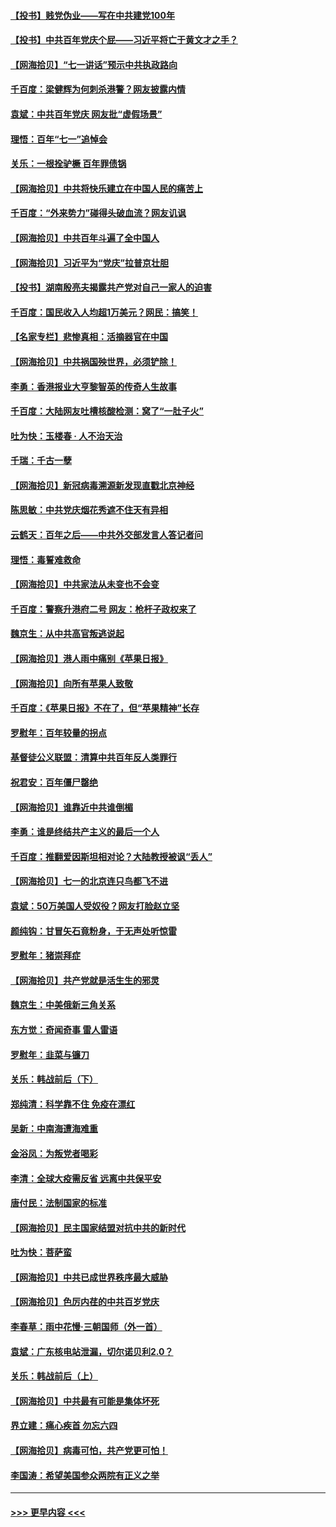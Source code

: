 #### [【投书】贱党伪业——写在中共建党100年](../pages/nsc993/n13067843.md?t=07051551) 
#### [【投书】中共百年党庆个屁——习近平将亡于黄文才之手？](../pages/nsc993/n13067425.md?t=07051551) 
#### [【网海拾贝】“七一讲话”预示中共执政路向](../pages/nsc993/n13066434.md?t=07051551) 
#### [千百度：梁健辉为何刺杀港警？网友披露内情](../pages/nsc993/n13066979.md?t=07051551) 
#### [袁斌：中共百年党庆 网友批“虚假场景”](../pages/nsc993/n13066385.md?t=07051551) 
#### [理悟：百年“七一”追悼会](../pages/nsc993/n13066106.md?t=07051551) 
#### [关乐：一根拴驴橛 百年罪债锅](../pages/nsc993/n13066089.md?t=07051551) 
#### [【网海拾贝】中共将快乐建立在中国人民的痛苦上](../pages/nsc993/n13064939.md?t=07051551) 
#### [千百度：“外来势力”碰得头破血流？网友讥讽](../pages/nsc993/n13064878.md?t=07051551) 
#### [【网海拾贝】中共百年斗遍了全中国人](../pages/nsc993/n13060020.md?t=07051551) 
#### [【网海拾贝】习近平为“党庆”拉普京壮胆](../pages/nsc993/n13057781.md?t=07051551) 
#### [【投书】湖南殷亮夫揭露共产党对自己一家人的迫害](../pages/nsc993/n13057744.md?t=07051551) 
#### [千百度：国民收入人均超1万美元？网民：搞笑！](../pages/nsc993/n13057692.md?t=07051551) 
#### [【名家专栏】悲惨真相：活摘器官在中国](../pages/nsc993/n13056611.md?t=07051551) 
#### [【网海拾贝】中共祸国殃世界，必须铲除！](../pages/nsc993/n13056011.md?t=07051551) 
#### [李勇：香港报业大亨黎智英的传奇人生故事](../pages/nsc993/n13055258.md?t=07051551) 
#### [千百度：大陆网友吐槽核酸检测：窝了“一肚子火”](../pages/nsc993/n13055194.md?t=07051551) 
#### [吐为快：玉楼春 · 人不治天治](../pages/nsc993/n13054028.md?t=07051551) 
#### [千瑞：千古一孽](../pages/nsc993/n13054016.md?t=07051551) 
#### [【网海拾贝】新冠病毒溯源新发现直戳北京神经](../pages/nsc993/n13052425.md?t=07051551) 
#### [陈思敏：中共党庆烟花秀遮不住天有异相](../pages/nsc993/n13052020.md?t=07051551) 
#### [云鹤天：百年之后——中共外交部发言人答记者问](../pages/nsc993/n13051604.md?t=07051551) 
#### [理悟：毒誓难救命](../pages/nsc993/n13051601.md?t=07051551) 
#### [【网海拾贝】中共家法从未变也不会变](../pages/nsc993/n13050366.md?t=07051551) 
#### [千百度：警察升港府二号 网友：枪杆子政权来了](../pages/nsc993/n13050261.md?t=07051551) 
#### [魏京生：从中共高官叛逃说起](../pages/nsc993/n13048997.md?t=07051551) 
#### [【网海拾贝】港人雨中痛别《苹果日报》](../pages/nsc993/n13048941.md?t=07051551) 
#### [【网海拾贝】向所有苹果人致敬](../pages/nsc993/n13046795.md?t=07051551) 
#### [千百度：《苹果日报》不在了，但“苹果精神”长存](../pages/nsc993/n13046703.md?t=07051551) 
#### [罗慰年：百年较量的拐点](../pages/nsc993/n13046542.md?t=07051551) 
#### [基督徒公义联盟：清算中共百年反人类罪行](../pages/nsc993/n13046499.md?t=07051551) 
#### [祝君安：百年僵尸罄绝](../pages/nsc993/n13045595.md?t=07051551) 
#### [【网海拾贝】谁靠近中共谁倒楣](../pages/nsc993/n13044667.md?t=07051551) 
#### [李勇：谁是终结共产主义的最后一个人](../pages/nsc993/n13044397.md?t=07051551) 
#### [千百度：推翻爱因斯坦相对论？大陆教授被讽“丢人”](../pages/nsc993/n13043908.md?t=07051551) 
#### [【网海拾贝】七一的北京连只鸟都飞不进](../pages/nsc993/n13041377.md?t=07051551) 
#### [袁斌：50万美国人受奴役？网友打脸赵立坚](../pages/nsc993/n13041330.md?t=07051551) 
#### [颜纯钩：甘冒矢石竟粉身，于无声处听惊雷](../pages/nsc993/n13041140.md?t=07051551) 
#### [罗慰年：猪崇拜症](../pages/nsc993/n13041071.md?t=07051551) 
#### [【网海拾贝】共产党就是活生生的邪灵](../pages/nsc993/n13036627.md?t=07051551) 
#### [魏京生：中美俄新三角关系](../pages/nsc993/n13035986.md?t=07051551) 
#### [东方觉：奇闻奇事 雷人雷语](../pages/nsc993/n13035878.md?t=07051551) 
#### [罗慰年：韭菜与镰刀](../pages/nsc993/n13034374.md?t=07051551) 
#### [关乐：韩战前后（下）](../pages/nsc993/n13034113.md?t=07051551) 
#### [郑纯清：科学靠不住 免疫在漂红](../pages/nsc993/n13034093.md?t=07051551) 
#### [吴新：中南海遭海难重](../pages/nsc993/n13034084.md?t=07051551) 
#### [金浴凤：为叛党者喝彩](../pages/nsc993/n13034058.md?t=07051551) 
#### [李清：全球大疫需反省 远离中共保平安](../pages/nsc993/n13033784.md?t=07051551) 
#### [唐付民：法制国家的标准](../pages/nsc993/n13032944.md?t=07051551) 
#### [【网海拾贝】民主国家结盟对抗中共的新时代](../pages/nsc993/n13031717.md?t=07051551) 
#### [吐为快：菩萨蛮](../pages/nsc993/n13030033.md?t=07051551) 
#### [【网海拾贝】中共已成世界秩序最大威胁](../pages/nsc993/n13028138.md?t=07051551) 
#### [【网海拾贝】色厉内荏的中共百岁党庆](../pages/nsc993/n13025582.md?t=07051551) 
#### [李春草：雨中花慢‧三朝国师（外一首）](../pages/nsc993/n13025567.md?t=07051551) 
#### [袁斌：广东核电站泄漏，切尔诺贝利2.0？](../pages/nsc993/n13025475.md?t=07051551) 
#### [关乐：韩战前后（上）](../pages/nsc993/n13025387.md?t=07051551) 
#### [【网海拾贝】中共最有可能是集体坏死](../pages/nsc993/n13023101.md?t=07051551) 
#### [界立建：痛心疾首 勿忘六四](../pages/nsc993/n13022339.md?t=07051551) 
#### [【网海拾贝】病毒可怕，共产党更可怕！](../pages/nsc993/n13020728.md?t=07051551) 
#### [李国涛：希望美国参众两院有正义之举](../pages/nsc993/n13020674.md?t=07051551) 

----
#### [ >>> 更早内容 <<< ](../indexes/nsc993-earlier.md)
